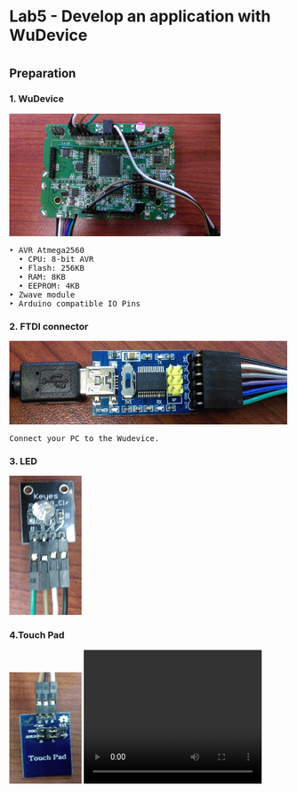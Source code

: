 <h1>Lab5 - Develop an application with WuDevice<h1>
<h2>Preparation</h2>
<h3>1. WuDevice</h3>
<img src="https://github.com/KuangChih/Design-for-IoT-Middleware/blob/master/Lab5/WuDevice.jpg" width="380" height="220">
<pre>‣ AVR Atmega2560
  • CPU: 8-bit AVR
  • Flash: 256KB
  • RAM: 8KB
  • EEPROM: 4KB
‣ Zwave module
‣ Arduino compatible IO Pins
</pre>
<h3>2. FTDI connector</h3>
<img src="https://github.com/KuangChih/Design-for-IoT-Middleware/blob/master/Lab5/FTDI%20connector.jpg" width="500" height="150">
<pre>Connect your PC to the Wudevice.</pre>
<h3>3. LED</h3>
<img src="https://github.com/KuangChih/Design-for-IoT-Middleware/blob/master/Lab5/LED.jpg"  width="130" height="250">
<h3>4.Touch Pad</h3>
<img src="https://github.com/KuangChih/Design-for-IoT-Middleware/blob/master/Lab5/Touch%20Pad.jpg"  width="130" height="200">
<video width="320" height="240" controls>
  <source src="https://www.google.com.tw/url?sa=t&rct=j&q=&esrc=s&source=video&cd=1&cad=rja&uact=8&ved=0ahUKEwiM6ZjwtfrQAhWBgLwKHXxgBhgQtwIIKDAA&url=https%3A%2F%2Fwww.w3.org%2F2010%2F05%2Fvideo%2Fmediaevents.html&usg=AFQjCNGy46ls5gtKd1U1z8Gbv0nt156O3g&sig2=jobSmagG-0rV3anHuc-iEw" type="video/mp4">
  Your browser does not support the video tag.
</video>
